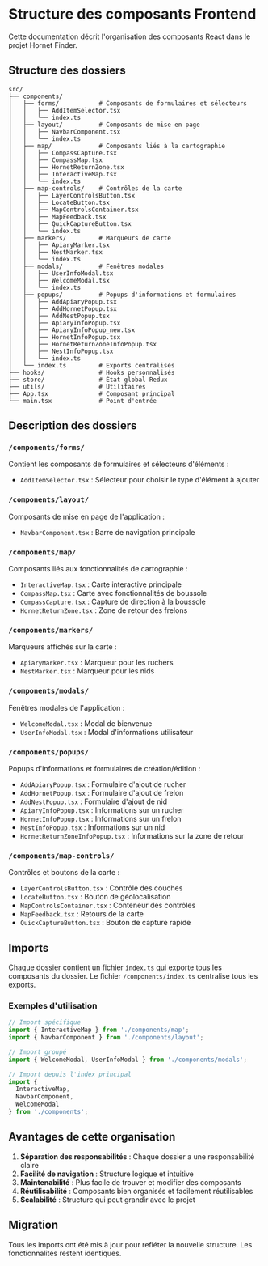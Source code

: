 # Structure des composants Frontend

Cette documentation décrit l'organisation des composants React dans le projet Hornet Finder.

## Structure des dossiers

```
src/
├── components/
│   ├── forms/           # Composants de formulaires et sélecteurs
│   │   ├── AddItemSelector.tsx
│   │   └── index.ts
│   ├── layout/          # Composants de mise en page
│   │   ├── NavbarComponent.tsx
│   │   └── index.ts
│   ├── map/             # Composants liés à la cartographie
│   │   ├── CompassCapture.tsx
│   │   ├── CompassMap.tsx
│   │   ├── HornetReturnZone.tsx
│   │   ├── InteractiveMap.tsx
│   │   └── index.ts
│   ├── map-controls/    # Contrôles de la carte
│   │   ├── LayerControlsButton.tsx
│   │   ├── LocateButton.tsx
│   │   ├── MapControlsContainer.tsx
│   │   ├── MapFeedback.tsx
│   │   ├── QuickCaptureButton.tsx
│   │   └── index.ts
│   ├── markers/         # Marqueurs de carte
│   │   ├── ApiaryMarker.tsx
│   │   ├── NestMarker.tsx
│   │   └── index.ts
│   ├── modals/          # Fenêtres modales
│   │   ├── UserInfoModal.tsx
│   │   ├── WelcomeModal.tsx
│   │   └── index.ts
│   ├── popups/          # Popups d'informations et formulaires
│   │   ├── AddApiaryPopup.tsx
│   │   ├── AddHornetPopup.tsx
│   │   ├── AddNestPopup.tsx
│   │   ├── ApiaryInfoPopup.tsx
│   │   ├── ApiaryInfoPopup_new.tsx
│   │   ├── HornetInfoPopup.tsx
│   │   ├── HornetReturnZoneInfoPopup.tsx
│   │   ├── NestInfoPopup.tsx
│   │   └── index.ts
│   └── index.ts         # Exports centralisés
├── hooks/               # Hooks personnalisés
├── store/               # État global Redux
├── utils/               # Utilitaires
├── App.tsx              # Composant principal
└── main.tsx             # Point d'entrée
```

## Description des dossiers

### `/components/forms/`
Contient les composants de formulaires et sélecteurs d'éléments :
- `AddItemSelector.tsx` : Sélecteur pour choisir le type d'élément à ajouter

### `/components/layout/`
Composants de mise en page de l'application :
- `NavbarComponent.tsx` : Barre de navigation principale

### `/components/map/`
Composants liés aux fonctionnalités de cartographie :
- `InteractiveMap.tsx` : Carte interactive principale
- `CompassMap.tsx` : Carte avec fonctionnalités de boussole
- `CompassCapture.tsx` : Capture de direction à la boussole
- `HornetReturnZone.tsx` : Zone de retour des frelons

### `/components/markers/`
Marqueurs affichés sur la carte :
- `ApiaryMarker.tsx` : Marqueur pour les ruchers
- `NestMarker.tsx` : Marqueur pour les nids

### `/components/modals/`
Fenêtres modales de l'application :
- `WelcomeModal.tsx` : Modal de bienvenue
- `UserInfoModal.tsx` : Modal d'informations utilisateur

### `/components/popups/`
Popups d'informations et formulaires de création/édition :
- `AddApiaryPopup.tsx` : Formulaire d'ajout de rucher
- `AddHornetPopup.tsx` : Formulaire d'ajout de frelon
- `AddNestPopup.tsx` : Formulaire d'ajout de nid
- `ApiaryInfoPopup.tsx` : Informations sur un rucher
- `HornetInfoPopup.tsx` : Informations sur un frelon
- `NestInfoPopup.tsx` : Informations sur un nid
- `HornetReturnZoneInfoPopup.tsx` : Informations sur la zone de retour

### `/components/map-controls/`
Contrôles et boutons de la carte :
- `LayerControlsButton.tsx` : Contrôle des couches
- `LocateButton.tsx` : Bouton de géolocalisation
- `MapControlsContainer.tsx` : Conteneur des contrôles
- `MapFeedback.tsx` : Retours de la carte
- `QuickCaptureButton.tsx` : Bouton de capture rapide

## Imports

Chaque dossier contient un fichier `index.ts` qui exporte tous les composants du dossier. 
Le fichier `/components/index.ts` centralise tous les exports.

### Exemples d'utilisation

```typescript
// Import spécifique
import { InteractiveMap } from './components/map';
import { NavbarComponent } from './components/layout';

// Import groupé  
import { WelcomeModal, UserInfoModal } from './components/modals';

// Import depuis l'index principal
import { 
  InteractiveMap, 
  NavbarComponent, 
  WelcomeModal 
} from './components';
```

## Avantages de cette organisation

1. **Séparation des responsabilités** : Chaque dossier a une responsabilité claire
2. **Facilité de navigation** : Structure logique et intuitive
3. **Maintenabilité** : Plus facile de trouver et modifier des composants
4. **Réutilisabilité** : Composants bien organisés et facilement réutilisables
5. **Scalabilité** : Structure qui peut grandir avec le projet

## Migration

Tous les imports ont été mis à jour pour refléter la nouvelle structure. Les fonctionnalités restent identiques.

